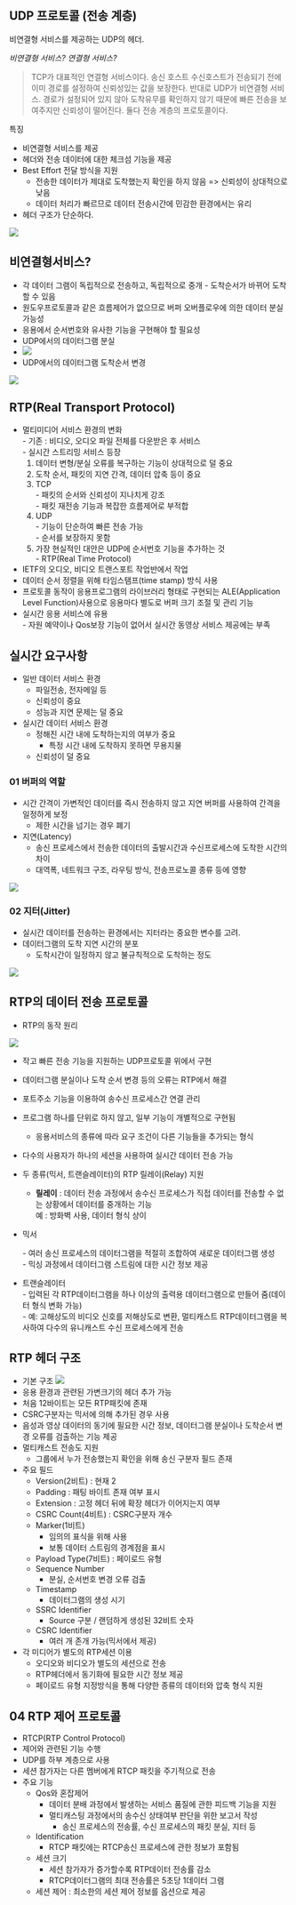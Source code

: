 ## UDP 프로토콜 (전송 계층)

비연결형 서비스를 제공하는 UDP의 헤더.

*비연결형 서비스? 연결형 서비스?*

> TCP가 대표적인 연결형 서비스이다. 송신 호스트 수신호스트가 전송되기 전에 이미 경로를 설정하여  신뢰성있는 값을 보장한다.
> 반대로 UDP가 비연결형 서비스. 경로가 설정되어 있지 않아 도착유무를 확인하지 않기 때문에 빠른 전송을 보여주지만 신뢰성이 떨어진다. 둘다 전송 계층의 프로토콜이다.

특징

- 비연결형 서비스를 제공
- 헤더와 전송 데이터에 대한 체크섬 기능을 제공
- Best Effort 전달 방식을 지원
  - 전송한 데이터가 제대로 도착했는지 확인을 하지 않음 => 신뢰성이 상대적으로 낮음
  - 데이터 처리가 빠르므로 데이터 전송시간에 민감한 환경에서는 유리
- 헤더 구조가 단순하다.

![](https://ws4.sinaimg.cn/large/006tKfTcgy1fo5blwyabxj31400w4gur.jpg)



## 비연결형서비스?

- 각 데이터 그램이 독립적으로 전송하고, 독립적으로 중개 - 도착순서가 바뀌어 도착할 수 있음
- 원도우프로토콜과 같은 흐름제어가 없으므로 버퍼 오버플로우에 의한 데이터 분실 가능성
- 응용에서 순서번호와 유사한 기능을 구현해야 할 필요성
- UDP에서의 데이터그램 분실
- ![](https://ws4.sinaimg.cn/large/006tKfTcgy1fo5bo8wex9j31220kw7db.jpg)
- UDP에서의 데이터그램 도착순서 변경

![](https://ws4.sinaimg.cn/large/006tKfTcgy1fo5bobyuzjj31060jg47o.jpg)



## RTP(Real Transport Protocol)

- 멀티미디어 서비스 환경의 변화  
  \- 기존 : 비디오, 오디오 파일 전체를 다운받은 후 서비스  
  \- 실시간 스트리밍 서비스 등장  
   	1. 데이터 변형/분실 오류를 복구하는 기능이 상대적으로 덜 중요  
  	2. 도착 순서, 패킷의 지연 간격, 데이터 압축 등이 중요
  	3. TCP  
      \- 패킷의 순서와 신뢰성이 지나치게 강조  
      \- 패킷 재전송 기능과 복잡한 흐름제어로 부적합
  	4. UDP  
      \- 기능이 단순하여 빠른 전송 가능  
      \- 순서를 보장하지 못함
  	5. 가장 현실적인 대안은 UDP에 순서번호 기능을 추가하는 것  
      \- RTP(Real Time Protocol)
- IETF의 오디오, 비디오 트랜스포트 작업반에서 작업
- 데이터 순서 정렬을 위해 타임스탬프(time stamp) 방식 사용
- 프로토콜 동작이 응용프로그램의 라이브러리 형태로 구현되는 ALE(Application Level Function)사용으로 응용마다 별도로 버퍼 크기 조절 및 관리 기능
- 실시간 응용 서비스에 유용  
  \- 자원 예약이나 Qos보장 기능이 없어서 실시간 동영상 서비스 제공에는 부족 

## 실시간 요구사항

- 일반 데이터 서비스 환경
  - 파일전송, 전자메일 등
  - 신뢰성이 중요
  - 성능과 지연 문제는 덜 중요
- 실시간 데이터 서비스 환경
  - 정해진 시간 내에 도착하는지의 여부가 중요
    - 특정 시간 내에 도착하지 못하면 무용지물
  - 신뢰성이 덜 중요

### 01 버퍼의 역할

- 시간 간격이 가변적인 데이터를 즉시 전송하지 않고 지연 버퍼를 사용하여 간격을 일정하게 보정
  - 제한 시간을 넘기는 경우 폐기
- 지연(Latency)
  - 송신 프로세스에서 전송한 데이터의 출발시간과 수신프로세스에 도착한 시간의 차이
  - 대역폭, 네트워크 구조, 라우팅 방식, 전송프로노콜 종류 등에 영향

![](https://ws4.sinaimg.cn/large/006tKfTcgy1fo5bx69g36j30jm0jqjv0.jpg)

### 02 지터(Jitter)

- 실시간 데이터를 전송하는 환경에서는 지터라는 중요한 변수를 고려. 
- 데이터그램의 도착 지연 시간의 분포
  - 도착시간이 일정하지 않고 불규칙적으로 도착하는 정도

![](https://ws4.sinaimg.cn/large/006tKfTcgy1fo5byoc38tj30sy0jutc5.jpg)

## RTP의 데이터 전송 프로토콜

- RTP의 동작 원리

![](https://ws2.sinaimg.cn/large/006tKfTcgy1fo5c439yonj30nc0m2q7o.jpg)

- 작고 빠른 전송 기능을 지원하는 UDP프로토콜 위에서 구현

- 데이터그램 분실이나 도착 순서 변경 등의 오류는 RTP에서 해결

- 포트주소 기능을 이용하여 송수신 프로세스간 연결 관리

- 프로그램 하나를 단위로 하지 않고, 일부 기능이 개별적으로 구현됨

  - 응용서비스의 종류에 따라 요구 조건이 다른 기능들을 추가되는 형식

- 다수의 사용자가 하나의 세션을 사용하여 실시간 데이터 전송 가능

- 두 종류(믹서, 트랜슬레이터)의 RTP 릴레이(Relay) 지원

  - **릴레이** : 데이터 전송 과정에서 송수신 프로세스가 직접 데이터를 전송할 수 없는 상황에서 데이터를 중개하는 기능  
    예 : 방화벽 사용, 데이터 형식 상이

- 믹서  

  \- 여러 송신 프로세스의 데이터그램을 적절히 조합하여 새로운 데이터그램 생성  
  \- 믹싱 과정에서 데이터그램 스트림에 대한 시간 정보 제공  

- 트랜슬레이터  
  \- 입력된 각 RTP데이터그램을 하나 이상의 출력용 데이터그램으로 만들어 줌(데이터 형식 변화 가능)  
  \- 예: 고해상도의 비디오 신호를 저해상도로 변환, 멀티캐스트 RTP데이터그램을 복사하여 다수의 유니캐스트 수신 프로세스에게 전송

## RTP 헤더 구조

- 기본 구조
  ![](https://ws2.sinaimg.cn/large/006tKfTcgy1fo5cebwsskj30mm0mgn10.jpg)
- 응용 환경과 관련된 가변크기의 헤더 추가 가능
- 처음 12바이트는 모든 RTP패킷에 존재
- CSRC구분자는 믹서에 의해 추가된 경우 사용
- 음성과 영상 데이터의 동기에 필요한 시간 정보, 데이터그램 분실이나 도착순서 변경 오류를 검출하는 기능 제공
- 멀티캐스트 전송도 지원
  - 그룹에서 누가 전송했는지 확인을 위해 송신 구분자 필드 존재
- 주요 필드
  - Version(2비트) : 현재 2
  - Padding : 패팅 바이트 존재 여부 표시
  - Extension : 고정 헤더 뒤에 확장 헤더가 이어지는지 여부
  - CSRC Count(4비트) : CSRC구분자 개수
  - Marker(1비트)
    - 임의의 표식을 위해 사용
    - 보통 데이터 스트림의 경계점을 표시
  - Payload Type(7비트) : 페이로드 유형
  - Sequence Number
    - 분실, 순서번호 변경 오류 검출
  - Timestamp
    - 데이터그램의 생성 시기
  - SSRC Identifier
    - Source 구분 / 랜덤하게 생성된 32비트 숫자
  - CSRC Identifier
    - 여러 개 존개 가능(믹서에서 제공)
- 각 미디어가 별도의 RTP세션 이용
  - 오디오와 비디오가 별도의 세션으로 전송
  - RTP헤더에서 동기화에 필요한 시간 정보 제공
  - 페이로드 유형 지정방식을 통해 다양한 종류의 데이터와 압축 형식 지원

## 04 RTP 제어 프로토콜

- RTCP(RTP Control Protocol)
- 제어와 관련된 기능 수행
- UDP를 하부 계층으로 사용
- 세션 참가자는 다른 멤버에게 RTCP 패킷을 주기적으로 전송
- 주요 기능
  - Qos와 혼잡제어
    - 데이터 분배 과정에서 발생하는 서비스 품질에 관한 피드백 기능을 지원
    - 멀티캐스팅 과정에서의 송수신 상태여부 판단을 위한 보고서 작성
      - 송신 프로세스의 전송률, 수신 프로세스의 패킷 분실, 지터 등
  - Identification
    - RTCP 패킷에는 RTCP송신 프로세스에 관한 정보가 포함됨
  - 세션 크기
    - 세션 참가자가 증가할수록 RTP데이터 전송률 감소
    - RTCP데이터그램의 최대 전송률은 5초당 1데이터 그램
  - 세션 제어 : 최소한의 세션 제어 정보를 옵션으로 제공

